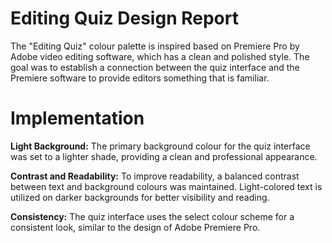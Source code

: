 # Editing Quiz Design Report 


The "Editing Quiz" colour palette is inspired based on Premiere Pro by Adobe video editing software, which has a clean and polished style. The goal was to establish a connection between the quiz interface and the Premiere software to provide editors something that is familiar. 

# Implementation

⁤**Light Background:** The primary background colour for the quiz interface was set to a lighter shade, providing a clean and professional appearance. ⁤


⁤**Contrast and Readability:** To improve readability, a balanced contrast between text and background colours was maintained. Light-colored text is utilized on darker backgrounds for better visibility and reading. ⁤

⁤**Consistency:** The quiz interface uses the select colour scheme for a consistent look, similar to the design of Adobe Premiere Pro. ⁤